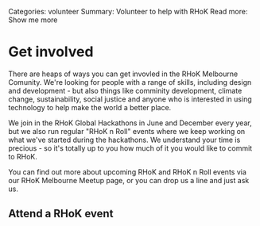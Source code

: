 Categories: volunteer
Summary: Volunteer to help with RHoK
Read more: Show me more

# Get involved

There are heaps of ways you can get invovled in the RHoK Melbourne Comunity.  We're looking for people with a range of skills, including design and development - but also things like comminity development, climate change, sustainability, social justice and anyone who is interested in using technology to help make the world a better place.

We join in the RHoK Global Hackathons in June and December every year, but we also run regular "RHoK n Roll" events where we keep working on what we've started during the hackathons.  We understand your time is precious - so it's totally up to you how much of it you would like to commit to RHoK.

You can find out more about upcoming RHoK and RHoK n Roll events via our RHoK Melbourne Meetup page, or you can drop us a line and just ask us.
## Attend a RHoK event
